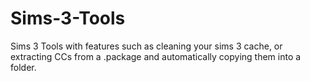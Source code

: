 # Sims-3-Tools
Sims 3 Tools with features such as cleaning your sims 3 cache, or extracting CCs from a .package and automatically copying them into a folder.
